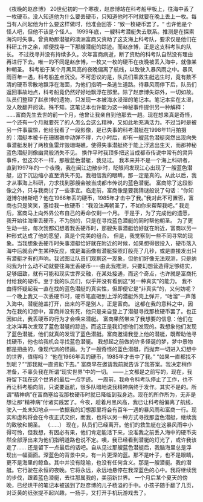 《夜晚的赵彦博》 
  20世纪初的一个寒夜，赵彦博站在科考船甲板上，往海中丢了一枚硬币。没人知道他为什么要丢硬币，只知道他时不时就要在晚上丢上一枚。每当有人问起他为什么要这样做时，他准会回答：“致一枚硬币罢了。“ 
  也许他是个怪人吧，但他不该是个怪人。 
  1999年底，一艘科考潜艇失去联系。推测是在探索海沟时失事。曾资助那潜艇的澳洲富商又资助了这支海上科考队，要求仅是他们在科研工作之余，顺便找寻一下那艘潜艇的踪迹。而赵彦博，正是这支科考队的队长。 
  不过找寻并没有持续多久。次年富商病逝，断了资助的科考队自然没有理由再进行下去。唯一的不同是赵彦博，一枚又一枚的硬币在夜晚被丢入海中，就像某种朝圣。 
  科考船于某个月黑风高的夜晚偏离了航线，以致驶入暴风雨之中。暴风雨百年一遇，科考船差点沉没。不可思议的是，队员们乘救生艇逃生时，竟有数不清的硬币零散地飘浮在海面，为他们指明一条逃生道路。待暴风雨停下后，队员们返回事故地点，科考船竟仍然好好地飘浮在那里。除了赵彦博失踪外，一切如故。 
  队员们整理了赵彦博的遗物，只发现一本被海水浸湿的笔记本。笔记本实在太湿，没人敢翻开阅读。殊不知。这笔记本也许能为这一神秘事件提供另一种解释： 
  ……富商先生去世的前一个月，他曾让我亲自到他那去一趟。现在想来真是奇怪，一个还有一个月就要死了的人怎么会这么精神，又如此地充满活力。不过当时是被另一件事震惊，他给我看了一段影像，是已失事的科考潜艇在1998年11月拍摄的：潜艇本被卡在珊瑚礁中动弹不得，六小时后，却有一艘蓝色潜艇突然出现向失事潜艇发射了两枚鱼雷炸毁珊瑚礁，使得失事潜艇终于能上浮逃出生天，而那神秘蓝色潜艇则像幽灵般消失不见。
  换作平时我顶多把这当成都市传说中常有的灵异事件，但这次不一样，那艘蓝色潜艇，我见过。 
  我本来并不是一个海上科研者，直到1997年的一个夜晚，我在闽江边散步时，眨眼间发现江心出现了一艘蓝色潜艇，边下沉边缩小直至消失不见。我相信我的眼睛，那一定是真的。从此以后，我才从事海上科研，力求找到那艘会被当成都市传说的蓝色潜艇。
  富商除了这段影像之外，只与我商讨了一些事宜。临走前，富商像是要我猜谜般说了句话：“你知道博尔赫斯吧？他在1966年丢的硬币，1985年才击中了我。”我对此不可置否，富商也只是笑笑，塞给我一枚硬币：“我没法再朝圣了，不如你来帮帮我吧。” 
  我走后，富商马上向外界公布自己的寿命仅剩一个月。
  于是乎，为了完成他的遗愿，我开始往海里丢硬币，不为别的，只是在寻找蓝色潜艇的同时帮他朝圣。 
  为了更生动一些，每次我都幻想着我丢硬币时，那艘失事潜艇恰好就在附近，富商以另一种形式达成了他的愿望，真是个完美的组合。 
  但是，我觉察到一些不同寻常的现象。当我想象丢硬币时失事潜艇恰好就在附近的时候，如果想得很投入，硬币落入海中后就会产生某种反应，或是海面像有潜艇探照灯般亮了几秒，或是直接发出只有潜艇才有的声响。我试图让队员们观察这一现象，但他们好像无法观测，只是纳闷我为什么动不动就要往海里丢硬币······由此我推测，只要幻想营造得足够结实，足够细致，就有可能和现实世界交融，在某处接通，而这个奇点，也许就是富商托付给我的硬币。至于我的队员们，似乎并没有看到这“另一种真实”的能力。 
  我不由得怀疑起我一直在找的蓝色潜艇的真实性，但即便它是“非真实”的，又何妨呢？ 
  一个晚上我又一次丢硬币时，硬币笔直砸到上浮的潜艇外壳上弹开，“咕溜”一声落入海中。潜艇舱盖打开，出来的不是别人，正是富商。 
  这都在我的意料之中，因为在我的幻想中，富商并没有死，他只是亲自登上了潜艇寻找那枚硬币罢了。也正因如此，我丢硬币的行为才会唤来潜艇。 
  富商果然带来了我想要的信息：他们在北冰洋再次发现了蓝色潜艇的踪迹。而这正是我幻想他们发现的。我想象他们发现了蓝色潜艇，他们就真的发现了蓝色潜艇。富商邀请我登上他的潜艇，既帮助他寻找硬币，他也给我机会寻找蓝色潜艇。 
  我想起之前做的许多怪诞的梦，梦中景物都是扭曲的，像现代派的怪画。为了一艘奇怪的蓝色潜艇，而抛弃一切进入幻想中的世界，值得吗？ 
  “他在1966年丢的硬币，1985年才击中了我。” 
  “如果一直都找不到呢？”“那我就一直资助下去。” 
  富商早在邀请我前就告诉了我答案。我决定稍作准备，不辜负我在所谓“现实世界”中的一切。 
  ——上文都是之前写的，现在，我将留下我在这个世界的最后一点字迹。 
  一周前，我命令科考队停止了工作，也不再让科考船向前，只说要返航，很多队暗地说我精神病终于发作。其实不是的。所谓“精神病”在富商塞给我那枚硬币时就已降临到我身边。现在的所作所为，无非是想让那“精神病”付诸实践罢了。今夜，趁着月黑风高，我已让科考船偏离了航线，驶入一处未知地点——依据我的幻想那里将会有百年一遇的暴风雨和富商一行。现实和虚构将会在今夜正式交织，而我，也将以另一种方式寻找那蓝色潜艇，继续我的致敬和朝圣。 
  （……） 
  现在，队员们已经离开。他们的救生艇在这暴风雨中小得可怜，但我想，有因必有果，他们肯定能活下来，没准我之前丢入海中的硬币突然全部浮出来为他们指明道路也说不定。噢，我已经看到潜艇的灯光了，或许我该走了……
  还是留下一点最后的话吧。自从见过那艘蓝色潜艇后，我脑海里总是浮现出一幅画面。深蓝色的背景中央，有一片更深的蓝。那不是叶子，也不是眼睛，更不是海里的鲸鱼。其中并没有隐喻，也没有任何含义。那是一艘潜艇。我的潜艇。它行驶在永恒的夜晚。它将永远，永远地悬停在我深蓝色的心中。我将继续我的步伐，跟着蓝色潜艇，去往那属我的，美丽新世界。 
  一个月后某个夏天的傍晚，已经烘干的笔记本被送到了赵彦博的儿子杨溢的手中。小孩子随手翻了几页，对泛黄的纸张提不起兴趣，一扬手，又打开手机玩游戏去了。

